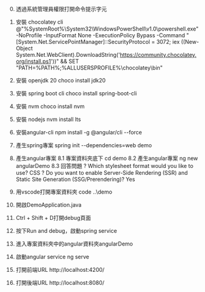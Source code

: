 0. 透過系統管理員權限打開命令提示字元

1. 安裝 chocolatey cli
@"%SystemRoot%\System32\WindowsPowerShell\v1.0\powershell.exe" -NoProfile -InputFormat None -ExecutionPolicy Bypass -Command "[System.Net.ServicePointManager]::SecurityProtocol = 3072; iex ((New-Object System.Net.WebClient).DownloadString('https://community.chocolatey.org/install.ps1'))" && SET "PATH=%PATH%;%ALLUSERSPROFILE%\chocolatey\bin"

2. 安裝 openjdk 20
choco install jdk20

3. 安裝 spring boot cli
choco install spring-boot-cli

4. 安裝 nvm
choco install nvm

5. 安裝 nodejs
nvm install lts

6. 安裝angular-cli
npm install -g @angular/cli --force

7. 產生spring專案
spring init --dependencies=web demo

8. 產生angular專案
	8.1 專案資料夾底下
		cd demo
	8.2 產生angular專案
		ng new angularDemo
	8.3 回答問題
		? Which stylesheet format would you like to use? CSS
		? Do you want to enable Server-Side Rendering (SSR) and Static Site Generation (SSG/Prerendering)? Yes
9. 用vscode打開專案資料夾
	code ..\demo

10. 開啟DemoApplication.java

11. Ctrl + Shift + D打開debug頁面

12. 按下Run and debug，啟動spring service

13. 進入專案資料夾中的angular資料夾angularDemo

14. 啟動angular service
	ng serve
	
15. 打開前端URL http://localhost:4200/

16. 打開後端URL http://localhost:8080/
